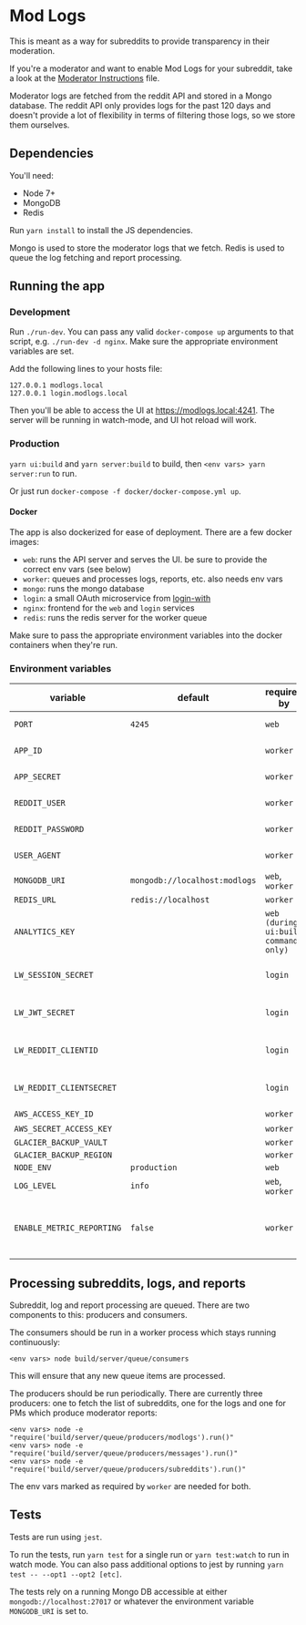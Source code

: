 # Mod Logs

This is meant as a way for subreddits to provide transparency in their moderation.

If you're a moderator and want to enable Mod Logs for your subreddit, take a look at the [Moderator Instructions](ModeratorInstructions.md) file.

Moderator logs are fetched from the reddit API and stored in a Mongo database. The reddit API only provides logs for the past 120 days and doesn't provide a lot of flexibility in terms of filtering those logs, so we store them ourselves.

## Dependencies

You'll need:

  - Node 7+
  - MongoDB
  - Redis

Run `yarn install` to install the JS dependencies.

Mongo is used to store the moderator logs that we fetch. Redis is used to queue the log fetching and report processing.

## Running the app

### Development

Run `./run-dev`. You can pass any valid `docker-compose up` arguments to that script, e.g. `./run-dev -d nginx`. Make sure the appropriate environment variables are set.

Add the following lines to your hosts file:

```
127.0.0.1 modlogs.local
127.0.0.1 login.modlogs.local
```

Then you'll be able to access the UI at https://modlogs.local:4241. The server will be running in watch-mode, and UI hot reload will work.

### Production

`yarn ui:build` and `yarn server:build` to build, then `<env vars> yarn server:run` to run.

Or just run `docker-compose -f docker/docker-compose.yml up`.

#### Docker

The app is also dockerized for ease of deployment. There are a few docker images:

  - `web`: runs the API server and serves the UI. be sure to provide the correct env vars (see below)
  - `worker`: queues and processes logs, reports, etc. also needs env vars
  - `mongo`: runs the mongo database
  - `login`: a small OAuth microservice from [login-with](https://github.com/lipp/login-with)
  - `nginx`: frontend for the `web` and `login` services
  - `redis`: runs the redis server for the worker queue

Make sure to pass the appropriate environment variables into the docker containers when they're run.

### Environment variables

| variable | default | required by | note |
|---|---|---|---|
| `PORT` | `4245` | `web` | the port that the server will listen on |
| `APP_ID` |  | `worker` | the app ID given by reddit for API access |
| `APP_SECRET` |  | `worker` | the app secret given by reddit for API access |
| `REDDIT_USER` |  | `worker` | the reddit username to authenticate with |
| `REDDIT_PASSWORD` |  | `worker` | the reddit password to authenticate with |
| `USER_AGENT` |  | `worker` | the user agent to send with reddit API calls |
| `MONGODB_URI` | `mongodb://localhost:modlogs` | `web`, `worker` | the URI of your mongo server |
| `REDIS_URL` | `redis://localhost` | `worker` | the URI of your redis server |
| `ANALYTICS_KEY` |  | `web (during ui:build command only)` | the google analytics key |
| `LW_SESSION_SECRET` |  | `login` | https://github.com/lipp/login-with#mandatory-environment-variables |
| `LW_JWT_SECRET` |  | `login` | https://github.com/lipp/login-with#mandatory-environment-variables |
| `LW_REDDIT_CLIENTID` |  | `login` | https://github.com/lipp/login-with#reddit-specific-environment-variables |
| `LW_REDDIT_CLIENTSECRET` |  | `login` | https://github.com/lipp/login-with#reddit-specific-environment-variables |
| `AWS_ACCESS_KEY_ID` |  | `worker` | for AWS glacier backups |
| `AWS_SECRET_ACCESS_KEY` |  | `worker` | for AWS glacier backups |
| `GLACIER_BACKUP_VAULT` |  | `worker` |  |
| `GLACIER_BACKUP_REGION` |  | `worker` |  |
| `NODE_ENV` | `production` | `web` |  |
| `LOG_LEVEL` | `info` | `web`, `worker` |  |
| `ENABLE_METRIC_REPORTING` | `false` | `worker` | if enabled, logs certain metrics (reddit API hits, reports, etc) to an internal mongo db. disabled by default |

## Processing subreddits, logs, and reports

Subreddit, log and report processing are queued. There are two components to this: producers and consumers.

The consumers should be run in a worker process which stays running continuously:

`<env vars> node build/server/queue/consumers`

This will ensure that any new queue items are processed.

The producers should be run periodically. There are currently three producers: one to fetch the list of subreddits, one for the logs and one for PMs which produce moderator reports:

`<env vars> node -e "require('build/server/queue/producers/modlogs').run()"`  
`<env vars> node -e "require('build/server/queue/producers/messages').run()"`  
`<env vars> node -e "require('build/server/queue/producers/subreddits').run()"`

The env vars marked as required by `worker` are needed for both.

## Tests

Tests are run using `jest`.

To run the tests, run `yarn test` for a single run or `yarn test:watch` to run in watch mode. You can also pass additional options to jest by running `yarn test -- --opt1 --opt2 [etc]`.

The tests rely on a running Mongo DB accessible at either `mongodb://localhost:27017` or whatever the environment variable `MONGODB_URI` is set to.
